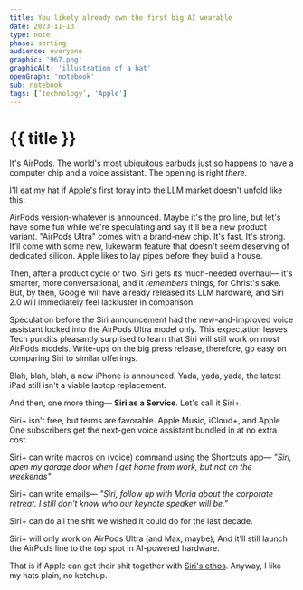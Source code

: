 ```yaml
---
title: You likely already own the first big AI wearable
date: 2023-11-13
type: note
phase: sorting
audience: everyone
graphic: '967.png'
graphicAlt: 'illustration of a hat'
openGraph: 'notebook'
sub: notebook
tags: [’technology’, 'Apple']
---
```

# {{ title }}

It's AirPods. The world's most ubiquitous earbuds just so happens to have a computer chip and a voice assistant. The opening is right *there*.

I'll eat my hat if Apple's first foray into the LLM market doesn't unfold like this:

AirPods version-whatever is announced. Maybe it's the pro line, but let's have some fun while we're speculating and say it'll be a new product variant. "AirPods Ultra" comes with a brand-new chip. It's fast. It's strong. It’ll come with some new, lukewarm feature that doesn't seem deserving of dedicated silicon. Apple likes to lay pipes before they build a house.

Then, after a product cycle or two, Siri gets its much-needed overhaul— it's smarter, more conversational, and it *remembers* things, for Christ's sake. But, by then, Google will have already released its LLM hardware, and Siri 2.0 will immediately feel lackluster in comparison. 

Speculation before the Siri announcement had the new-and-improved voice assistant locked into the AirPods Ultra model only. This expectation leaves Tech pundits pleasantly surprised to learn that Siri will still work on most AirPods models. Write-ups on the big press release, therefore, go easy on comparing Siri to similar offerings. 

Blah, blah, blah, a new iPhone is announced. Yada, yada, yada, the latest iPad still isn't a viable laptop replacement. 

And then, one more thing— **Siri as a Service**. Let's call it Siri+. 

Siri+ isn't free, but terms are favorable. Apple Music, iCloud+, and Apple One subscribers get the next-gen voice assistant bundled in at no extra cost. 

Siri+ can write macros on (voice) command using the Shortcuts app— *"Siri, open my garage door when I get home from work, but not on the weekends"*

Siri+ can write emails— *"Siri, follow up with Maria about the corporate retreat. I still don't know who our keynote speaker will be."*

Siri+ can do all the shit we wished it could do for the last decade. 

Siri+ will only work on AirPods Ultra (and Max, maybe), And it'll still launch the AirPods line to the top spot in AI-powered hardware. 

That is if Apple can get their shit together with [Siri's ethos](https://www.macrumors.com/2023/04/27/report-details-turmoil-behind-siri-and-apple-ai/). Anyway, I like my hats plain, no ketchup. 




 
